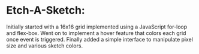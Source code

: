 # Etch-A-Sketch:

Initially started with a 16x16 grid implemented using a JavaScript for-loop and flex-box.
Went on to implement a hover feature that colors each grid once event is triggered.
Finally added a simple interface to manipulate pixel size and various sketch colors.